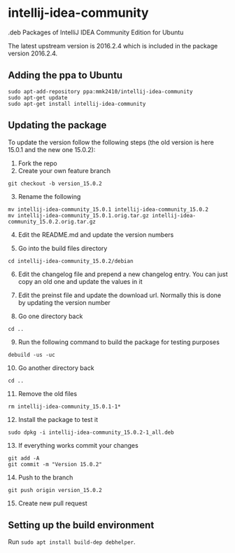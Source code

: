 # intellij-idea-community
.deb Packages of IntelliJ IDEA Community Edition for Ubuntu

The latest upstream version is 2016.2.4 which is included in the package version 2016.2.4.

## Adding the ppa to Ubuntu

```
sudo apt-add-repository ppa:mmk2410/intellij-idea-community
sudo apt-get update
sudo apt-get install intellij-idea-community
```

## Updating the package

To update the version follow the following steps (the old version is here 15.0.1 and the new one 15.0.2):

 1. Fork the repo
 2. Create your own feature branch

 ```
 git checkout -b version_15.0.2
 ```

 3. Rename the following

 ```
 mv intellij-idea-community_15.0.1 intellij-idea-community_15.0.2
 mv intellij-idea-community_15.0.1.orig.tar.gz intellij-idea-community_15.0.2.orig.tar.gz
 ```

 4. Edit the README.md and update the version numbers

 5. Go into the build files directory

 ```
 cd intellij-idea-community_15.0.2/debian
 ```

 6. Edit the changelog file and prepend a new changelog entry. You can just copy an old one and update the values in it

 7. Edit the preinst file and update the download url. Normally this is done by updating the version number

 8. Go one directory back

 ```
 cd ..
 ```

 9. Run the following command to build the package for testing purposes

 ```
 debuild -us -uc
 ```

 10. Go another directory back

 ```
 cd ..
 ```

 11. Remove the old files

 ```
 rm intellij-idea-community_15.0.1-1*
 ```

 12. Install the package to test it

 ```
 sudo dpkg -i intellij-idea-community_15.0.2-1_all.deb
 ```

 13. If everything works commit your changes

 ```
 git add -A
 git commit -m "Version 15.0.2"
 ```

 14. Push to the branch

 ```
 git push origin version_15.0.2
 ```

 15. Create new pull request


## Setting up the build environment

Run `sudo apt install build-dep debhelper`.
